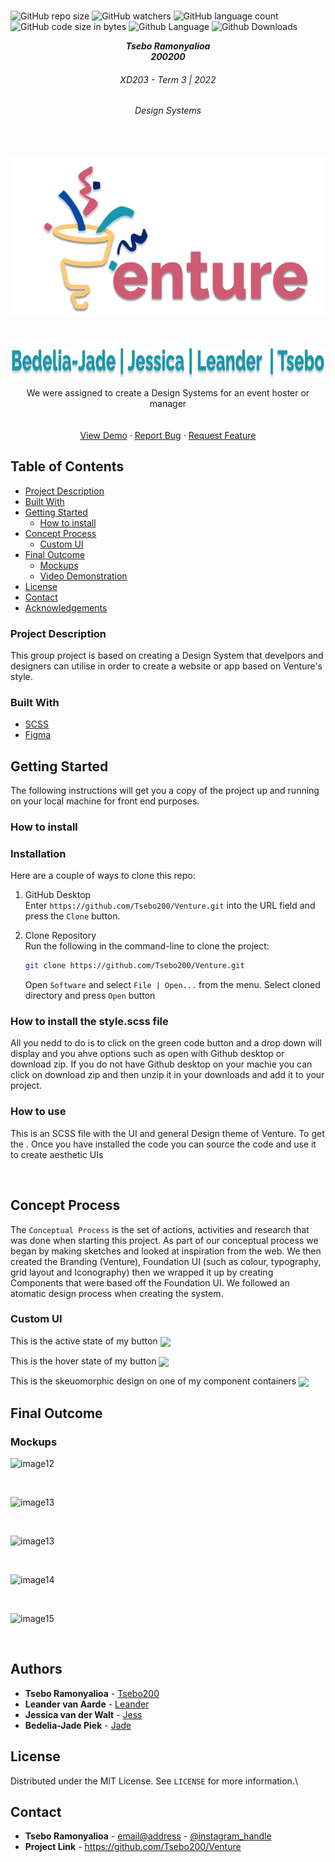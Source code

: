 

<!-- Repository Information & Links-->
<br />

![GitHub repo size](https://img.shields.io/github/repo-size/Tsebo200/Venture)
![GitHub watchers](https://img.shields.io/github/watchers/Tsebo200/Venture)
![GitHub language count](https://img.shields.io/github/languages/count/Tsebo200/Venture)
![GitHub code size in bytes](https://img.shields.io/github/languages/code-size/Tsebo200/Venture)
![Github Language](https://img.shields.io/github/languages/top/Tsebo200/Venture)
![Github Downloads](https://img.shields.io/github/downloads/Tsebo200/Venture/total)
<!-- ![Github node Version](https://img.shields.io/node/v/Venture) -->


<!-- HEADER SECTION -->
<h5 align="center" style="padding:0;margin:0;">Tsebo Ramonyalioa</h5>
<h5 align="center" style="padding:0;margin:0;">200200</h5>
<h6 align="center">XD203 - Term 3 | 2022</h6>
<h6 align="center">Design Systems</h6>
</br>
<p align="center">

  <a href="https://github.com/Tsebo200/Venture">
    <img src="assets/Logo2.png"  align="center" alt="../src/Assets/Logo\ 2.png" width="681" height="257">
  </a>
  </br></br></br></br>
  <img src="assets/Members.png" align="center" alt="../src/Assets/Logo\ 2.png" width="952" height="49">
  <!-- <h3 align="center">Venture</h3> -->

  <p align="center">
    We were assigned to create a Design Systems for an event hoster or manager<br>
    
   <br />
   <br />
   <a href="">View Demo</a>
    ·
    <a href="https://github.com/Tsebo200/Venture/issues">Report Bug</a>
    ·
    <a href="https://github.com/Tsebo200/Venture/issues">Request Feature</a>
</p>
<!-- TABLE OF CONTENTS -->

## Table of Contents


  * [Project Description](#project-description)
  * [Built With](#built-with)
* [Getting Started](#getting-started)
  * [How to install](#how-to-install)
* [Concept Process](#concept-process)
   * [Custom UI](#user-flow)
* [Final Outcome](#final-outcome)
    * [Mockups](#mockups)
    * [Video Demonstration](#video-demonstration)
* [License](#license)
* [Contact](#contact)
* [Acknowledgements](#acknowledgements)

<!--PROJECT DESCRIPTION-->


### Project Description

This group project is based on creating a Design System that develpors and designers can utilise in order to create a website or app based on Venture's style. 

### Built With

* [SCSS](https://sass-lang.com/)
* [Figma](https://www.figma.com/blog/figma-on-figma-how-we-built-figma-dot-coms-design-system/)


<!-- GETTING STARTED -->
<!-- Make sure to add appropriate information about what prerequesite technologies the user would need and also the steps to install your project on their own machines -->
## Getting Started

The following instructions will get you a copy of the project up and running on your local machine for front end purposes.

### How to install

### Installation
Here are a couple of ways to clone this repo:

1. GitHub Desktop </br>
Enter `https://github.com/Tsebo200/Venture.git` into the URL field and press the `Clone` button.

2. Clone Repository </br>
Run the following in the command-line to clone the project:
   ```sh
   git clone https://github.com/Tsebo200/Venture.git
   ```
    Open `Software` and select `File | Open...` from the menu. Select cloned directory and press `Open` button

### How to install the style.scss file
All you nedd to do is to click on the green code button and a drop down will display and you ahve options such as open with Github desktop or download zip. If you do not have Github desktop on your machie you can click on download zip and then unzip it in your downloads and add it to your project. 

### How to use
This is an SCSS file with the UI and general Design theme of Venture. To get the . Once you have installed the code you can source the code and use it to create aesthetic UIs


<br>

<!-- CONCEPT PROCESS -->
<!-- Briefly explain your concept ideation process -->
<!-- here you will add things like wireframing, data structure planning, anything that shows your process. You need to include images-->
## Concept Process

The `Conceptual Process` is the set of actions, activities and research that was done when starting this project. As part of our conceptual process we began by making sketches and looked at inspiration from the web. We then created the Branding (Venture), Foundation UI (such as colour, typography, grid layout and Iconography) then we wrapped it up by creating Components that were based off the Foundation UI. We followed an atomatic design process when creating the system.
<br>

### Custom UI
This is the active state of my button
<img src="src/assets/Sufferbtn.png" align="center">
<br>

This is the hover state of my button
<img src="src/assets/Sufferbtnhover.png" align="center">
<br>

This is the skeuomorphic design on one of my component containers
<img src="src/assets/AmountLeftUI.png" align="center">

<!-- MOCKUPS -->
## Final Outcome

### Mockups

![image12](https://github.com/Tsebo200/Venture/blob/main/src/assets/MockOne.png)

<br>

![image13](https://github.com/Tsebo200/Venture/blob/main/src/assets/MockTwo.png)

<br>

![image13](https://github.com/Tsebo200/Venture/blob/main/src/assets/MockThree.png)

<br>

![image14](https://github.com/Tsebo200/Venture/blob/main/src/assets/MockFour.png)

<br>

![image15](https://github.com/Tsebo200/Venture/blob/main/src/assets/MockFive.png)

<br>
<!-- AUTHORS -->

## Authors

* **Tsebo Ramonyalioa** - [Tsebo200](https://github.com/Tsebo200)
* **Leander van Aarde** - [Leander](https://github.com/LeandervanAarde)
* **Jessica van der Walt** - [Jess](mailto:200006@virtualwindow.co.za)
* **Bedelia-Jade Piek** - [Jade](mailto:21100443@virtualwindow.co.za)

<!-- LICENSE -->
## License

Distributed under the MIT License. See `LICENSE` for more information.\

<!-- LICENSE -->
## Contact

* **Tsebo Ramonyalioa** - [email@address](mailto:200200@virtualwidnow.co.za) - [@instagram_handle](https://www.instagram.com/inspiration200200/) 
* **Project Link** - https://github.com/Tsebo200/Venture

<!-- ACKNOWLEDGEMENTS -->

<!-- all resources that you used and Acknowledgements here -->



